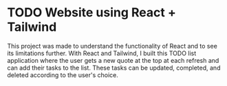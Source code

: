 # TODO Website using React + Tailwind

This project was made to understand the functionality of React and to see its limitations further. With React and Tailwind, I built this TODO list application where the user gets a new quote at the top at each refresh and can add their tasks to the list. These tasks can be updated, completed, and deleted according to the user's choice.


